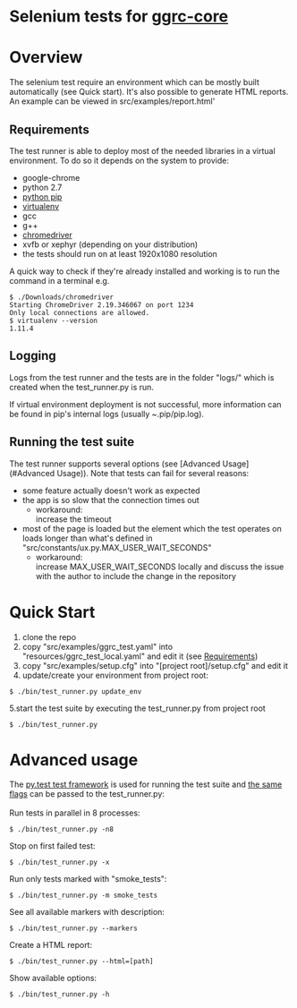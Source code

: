 # Selenium tests for [ggrc-core](https://github.com/google/ggrc-core)

# Overview
The selenium test require an environment which can be mostly built
automatically (see Quick start). It's also possible to generate HTML reports.
 An example can be viewed in src/examples/report.html'

## Requirements
The test runner is able to deploy most of the needed libraries in a virtual
environment. To do so it depends on the system to provide:
* google-chrome
* python 2.7
* [python pip](https://pip.pypa.io/en/latest/installing/)
* [virtualenv](https://virtualenv.pypa.io/en/latest/installation.html)
* gcc
* g++
* [chromedriver](https://sites.google.com/a/chromium.org/chromedriver/downloads)
* xvfb or xephyr (depending on your distribution)
* the tests should run on at least 1920x1080 resolution

A quick way to check if they're already installed and working is to run
the command in a terminal e.g. <br />
```
$ ./Downloads/chromedriver
Starting ChromeDriver 2.19.346067 on port 1234
Only local connections are allowed.
$ virtualenv --version
1.11.4
```

## Logging
Logs from the test runner and the tests are in the folder "logs/" which
is created when the test_runner.py is run.

If virtual environment deployment is not successful, more
information can be found in pip's internal logs (usually ~.pip/pip.log).

## Running the test suite
The test runner supports several options (see [Advanced Usage](#Advanced Usage)).
Note that tests can fail for several reasons:
* some feature actually doesn't work as expected
* the app is so slow that the connection times out
  * workaround: <br />increase the timeout
* most of the page is loaded but the element which the test operates on loads
longer than what's defined in "src/constants/ux.py.MAX_USER_WAIT_SECONDS"
  * workaround: <br />
  increase MAX_USER_WAIT_SECONDS locally and discuss the issue with the author
  to include the change in the repository

# Quick Start
1. clone the repo
2. copy "src/examples/ggrc_test.yaml" into "resources/ggrc_test_local.yaml" and
edit it (see [Requirements](#Requirements))
3. copy "src/examples/setup.cfg" into "[project root]/setup.cfg" and edit it
4. update/create your environment from project root:
```
$ ./bin/test_runner.py update_env
```
5.start the test suite by executing the test_runner.py from project root
```
$ ./bin/test_runner.py
```
# Advanced usage
The [py.test test framework](http://pytest.org/latest//)
is used for running the test suite and [the same flags](https://pytest.org/latest/usage.html)
can be passed to the test_runner.py:<br /><br />
Run tests in parallel in 8 processes:
```
$ ./bin/test_runner.py -n8
```
Stop on first failed test:
```
$ ./bin/test_runner.py -x
```
Run only tests marked with "smoke_tests":
```
$ ./bin/test_runner.py -m smoke_tests
```
See all available markers with description:
```
$ ./bin/test_runner.py --markers
```
Create a HTML report:
```
$ ./bin/test_runner.py --html=[path]
```
Show available options:
```
$ ./bin/test_runner.py -h
```